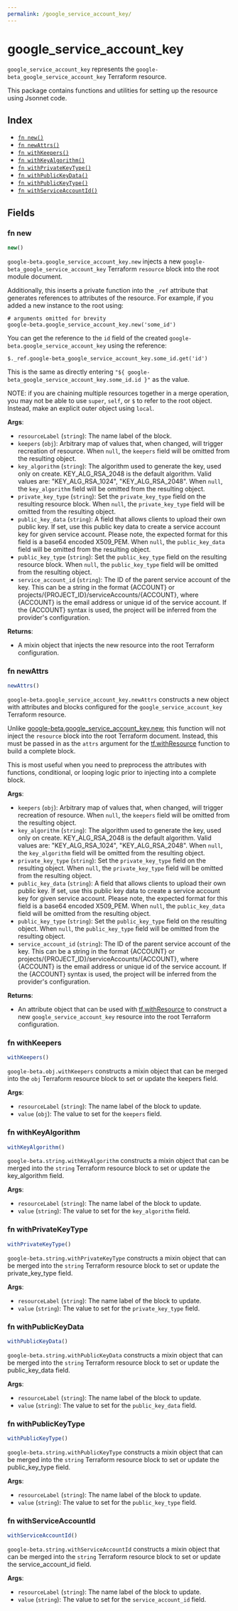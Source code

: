 ```yaml
---
permalink: /google_service_account_key/
---
```


# google_service_account_key

`google_service_account_key` represents the `google-beta_google_service_account_key` Terraform resource.



This package contains functions and utilities for setting up the resource using Jsonnet code.


## Index

* [`fn new()`](#fn-new)
* [`fn newAttrs()`](#fn-newattrs)
* [`fn withKeepers()`](#fn-withkeepers)
* [`fn withKeyAlgorithm()`](#fn-withkeyalgorithm)
* [`fn withPrivateKeyType()`](#fn-withprivatekeytype)
* [`fn withPublicKeyData()`](#fn-withpublickeydata)
* [`fn withPublicKeyType()`](#fn-withpublickeytype)
* [`fn withServiceAccountId()`](#fn-withserviceaccountid)

## Fields

### fn new

```ts
new()
```


`google-beta.google_service_account_key.new` injects a new `google-beta_google_service_account_key` Terraform `resource`
block into the root module document.

Additionally, this inserts a private function into the `_ref` attribute that generates references to attributes of the
resource. For example, if you added a new instance to the root using:

    # arguments omitted for brevity
    google-beta.google_service_account_key.new('some_id')

You can get the reference to the `id` field of the created `google-beta.google_service_account_key` using the reference:

    $._ref.google-beta_google_service_account_key.some_id.get('id')

This is the same as directly entering `"${ google-beta_google_service_account_key.some_id.id }"` as the value.

NOTE: if you are chaining multiple resources together in a merge operation, you may not be able to use `super`, `self`,
or `$` to refer to the root object. Instead, make an explicit outer object using `local`.

**Args**:
  - `resourceLabel` (`string`): The name label of the block.
  - `keepers` (`obj`): Arbitrary map of values that, when changed, will trigger recreation of resource. When `null`, the `keepers` field will be omitted from the resulting object.
  - `key_algorithm` (`string`): The algorithm used to generate the key, used only on create. KEY_ALG_RSA_2048 is the default algorithm. Valid values are: &#34;KEY_ALG_RSA_1024&#34;, &#34;KEY_ALG_RSA_2048&#34;. When `null`, the `key_algorithm` field will be omitted from the resulting object.
  - `private_key_type` (`string`): Set the `private_key_type` field on the resulting resource block. When `null`, the `private_key_type` field will be omitted from the resulting object.
  - `public_key_data` (`string`): A field that allows clients to upload their own public key. If set, use this public key data to create a service account key for given service account. Please note, the expected format for this field is a base64 encoded X509_PEM. When `null`, the `public_key_data` field will be omitted from the resulting object.
  - `public_key_type` (`string`): Set the `public_key_type` field on the resulting resource block. When `null`, the `public_key_type` field will be omitted from the resulting object.
  - `service_account_id` (`string`): The ID of the parent service account of the key. This can be a string in the format {ACCOUNT} or projects/{PROJECT_ID}/serviceAccounts/{ACCOUNT}, where {ACCOUNT} is the email address or unique id of the service account. If the {ACCOUNT} syntax is used, the project will be inferred from the provider&#39;s configuration.

**Returns**:
- A mixin object that injects the new resource into the root Terraform configuration.


### fn newAttrs

```ts
newAttrs()
```


`google-beta.google_service_account_key.newAttrs` constructs a new object with attributes and blocks configured for the `google_service_account_key`
Terraform resource.

Unlike [google-beta.google_service_account_key.new](#fn-new), this function will not inject the `resource`
block into the root Terraform document. Instead, this must be passed in as the `attrs` argument for the
[tf.withResource](https://github.com/tf-libsonnet/core/tree/main/docs#fn-withresource) function to build a complete block.

This is most useful when you need to preprocess the attributes with functions, conditional, or looping logic prior to
injecting into a complete block.

**Args**:
  - `keepers` (`obj`): Arbitrary map of values that, when changed, will trigger recreation of resource. When `null`, the `keepers` field will be omitted from the resulting object.
  - `key_algorithm` (`string`): The algorithm used to generate the key, used only on create. KEY_ALG_RSA_2048 is the default algorithm. Valid values are: &#34;KEY_ALG_RSA_1024&#34;, &#34;KEY_ALG_RSA_2048&#34;. When `null`, the `key_algorithm` field will be omitted from the resulting object.
  - `private_key_type` (`string`): Set the `private_key_type` field on the resulting object. When `null`, the `private_key_type` field will be omitted from the resulting object.
  - `public_key_data` (`string`): A field that allows clients to upload their own public key. If set, use this public key data to create a service account key for given service account. Please note, the expected format for this field is a base64 encoded X509_PEM. When `null`, the `public_key_data` field will be omitted from the resulting object.
  - `public_key_type` (`string`): Set the `public_key_type` field on the resulting object. When `null`, the `public_key_type` field will be omitted from the resulting object.
  - `service_account_id` (`string`): The ID of the parent service account of the key. This can be a string in the format {ACCOUNT} or projects/{PROJECT_ID}/serviceAccounts/{ACCOUNT}, where {ACCOUNT} is the email address or unique id of the service account. If the {ACCOUNT} syntax is used, the project will be inferred from the provider&#39;s configuration.

**Returns**:
  - An attribute object that can be used with [tf.withResource](https://github.com/tf-libsonnet/core/tree/main/docs#fn-withresource) to construct a new `google_service_account_key` resource into the root Terraform configuration.


### fn withKeepers

```ts
withKeepers()
```

`google-beta.obj.withKeepers` constructs a mixin object that can be merged into the `obj`
Terraform resource block to set or update the keepers field.



**Args**:
  - `resourceLabel` (`string`): The name label of the block to update.
  - `value` (`obj`): The value to set for the `keepers` field.


### fn withKeyAlgorithm

```ts
withKeyAlgorithm()
```

`google-beta.string.withKeyAlgorithm` constructs a mixin object that can be merged into the `string`
Terraform resource block to set or update the key_algorithm field.



**Args**:
  - `resourceLabel` (`string`): The name label of the block to update.
  - `value` (`string`): The value to set for the `key_algorithm` field.


### fn withPrivateKeyType

```ts
withPrivateKeyType()
```

`google-beta.string.withPrivateKeyType` constructs a mixin object that can be merged into the `string`
Terraform resource block to set or update the private_key_type field.



**Args**:
  - `resourceLabel` (`string`): The name label of the block to update.
  - `value` (`string`): The value to set for the `private_key_type` field.


### fn withPublicKeyData

```ts
withPublicKeyData()
```

`google-beta.string.withPublicKeyData` constructs a mixin object that can be merged into the `string`
Terraform resource block to set or update the public_key_data field.



**Args**:
  - `resourceLabel` (`string`): The name label of the block to update.
  - `value` (`string`): The value to set for the `public_key_data` field.


### fn withPublicKeyType

```ts
withPublicKeyType()
```

`google-beta.string.withPublicKeyType` constructs a mixin object that can be merged into the `string`
Terraform resource block to set or update the public_key_type field.



**Args**:
  - `resourceLabel` (`string`): The name label of the block to update.
  - `value` (`string`): The value to set for the `public_key_type` field.


### fn withServiceAccountId

```ts
withServiceAccountId()
```

`google-beta.string.withServiceAccountId` constructs a mixin object that can be merged into the `string`
Terraform resource block to set or update the service_account_id field.



**Args**:
  - `resourceLabel` (`string`): The name label of the block to update.
  - `value` (`string`): The value to set for the `service_account_id` field.
